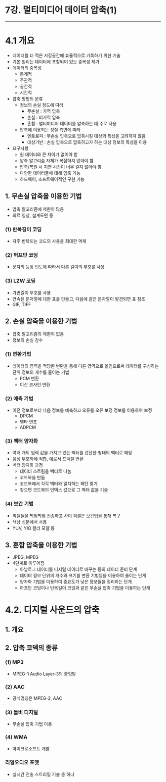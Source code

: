 # 7강. 멀티미디어 데이터 압축(1)

---

# 4.1 개요
* 데이터를 더 적은 저장공간에 효율적으로 기록하기 위한 기술
* 기본 원리는 데이터에 포함되어 있는 중복성 제거
* 데이터의 중복성
  * 통계적
  * 주관적
  * 공간적
  * 시간적
* 압축 방법의 분류
  * 정보의 손실 정도에 따라
    * 무손실 : 가역 압축
    * 손실 : 비가역 압축
    * 혼합 : 멀티미디어 데이터를 압축하는 데 주로 사용
  * 압축에 이용되는 성질 측면에 따라
    * 엔트로피 : 무손실 압축으로 압축시킬 대상의 특성을 고려하지 않음
    * 대상기반 : 손실 압축으로 압축하고자 하는 대상 정보의 특성을 이용
* 요구사항
  * 원 데이터와 큰 차이가 없어야 함
  * 압축 알고리즘 자체가 복잡하지 않아야 함
  * 압축/복원 시 지연 시간이 너무 길지 않아야 함
  * 다양한 데이터들에 대해 압축 가능
  * 하드웨어, 소프트웨어적인 구현 가능

## 1. 무손실 압축을 이용한 기법
* 압축 알고리즘에 제한이 많음
* 의료 영상, 설계도면 등

### (1) 반복길이 코딩
* 자주 반복되는 코드의 사용을 최대한 억제

### (2) 허프만 코딩
* 문자의 등장 빈도에 따라서 다른 길이의 부호를 사용

### (3) LZW 코딩
* 가변길이 부호를 사용
* 연속된 문자열에 대한 표를 만들고, 다음에 같은 문자열이 발견되면 표 참조
* GIF, TIFF

## 2. 손실 압축을 이용한 기법
* 압축 알고리즘의 제한이 없음
* 정보의 손실 감수

### (1) 변환기법
* 데이터의 영역을 적당한 변환을 통해 다른 영역으로 옮김으로써 데이터를 구성하는 단위 정보의 개수를 줄이는 기법
  * PCM 변환
  * 이산 코사인 변환

### (2) 예측 기법
* 이전 정보로부터 다음 정보를 예측하고 오류를 오류 보정 정보를 이용하여 보정
  * DPCM
  * 델타 변조
  * ADPCM

### (3) 벡터 양자화
* 여러 개의 입력 값을 가지고 있는 벡터를 간단한 형태의 벡터로 매핑
* 음성 부호화에 적합, 예로서 프랙탈 변환
* 벡터 양자화 과정
  * 데이터 스트림을 벡터로 나눔
  * 코드북을 만듦
  * 코드북에서 각각 벡터와 일치하는 패턴 찾기
  * 찾으면 코드북의 인덱스 값으로 그 벡터 값을 기술

### (4) 보간 기법
* 픽셀들을 띄엄띄엄 전송하고 사이 픽셀은 보간법을 통해 복구
* 색상 성분에서 사용
* YUV, YIQ 컬러 모델 등

## 3. 혼합 압축을 이용한 기법
* JPEG, MPEG
* 4단계로 이루어짐
  * 아날로그 데이터를 디지털 데이터로 바꾸는 등의 데이터 준비 단계
  * 데이터 정보 단위의 개수와 크기를 변환 기법등을 이용하여 줄이는 단계
  * 양자화 기법을 이용하여 중요도가 낮은 정보들을 정리하는 단계
  * 하프만 코딩이나 반복길이 코딩과 같은 무손실 압축 기법을 이용하는 단계

# 4.2. 디지털 사운드의 압축

## 1. 개요

## 2. 압축 코덱의 종류

### (1) MP3
* MPEG-1 Audio Layer-3의 줄임말

### (2) AAC
* 공식명칭은 MPEG-2, AAC

### (3) 돌비 디지털
* 무손실 압축 기법 이용

### (4) WMA
* 마이크로소프트 개발

### 리얼오디오 포맷
* 실시간 전송 스트리밍 기술 중 하나













